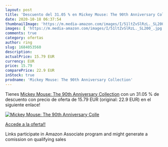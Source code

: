 ```yaml
---
layout: post
title: 'Descuento del 31.05 % en Mickey Mouse: The 90th Anniversary Colle'
date: 2020-10-18 06:37:54
thumbnailImage: 'https://m.media-amazon.com/images/I/51ltZvSlRzL._SL200_.jpg'
images: [ 'https://m.media-amazon.com/images/I/51ltZvSlRzL._SL200_.jpg' ]
comments: true
category: ofertas
author: ring
slug: 1684053560
description:
actualPrice: 15.79 EUR
currency: EUR
price: 15.79
comparePrice: 22.9 EUR
inStock: true
prodname: 'Mickey Mouse: The 90th Anniversary Collection'
---
```


Tienes [Mickey Mouse: The 90th Anniversary Collection](https://www.amazon.it/dp/1684053560/?tag=tolees00-21) con un 31.05 % de descuento con precio de oferta de 15.79 EUR (original: 22.9 EUR) en el siguiente enlace!

[![Mickey Mouse: The 90th Anniversary Colle](https://m.media-amazon.com/images/I/51ltZvSlRzL._SL200_.jpg)](https://www.amazon.it/dp/1684053560/?tag=tolees00-21)

[Accede a la oferta!!](https://www.amazon.it/dp/1684053560/?tag=tolees00-21)

Links participate in Amazon Associate program and might generate a comission on qualifying sales



